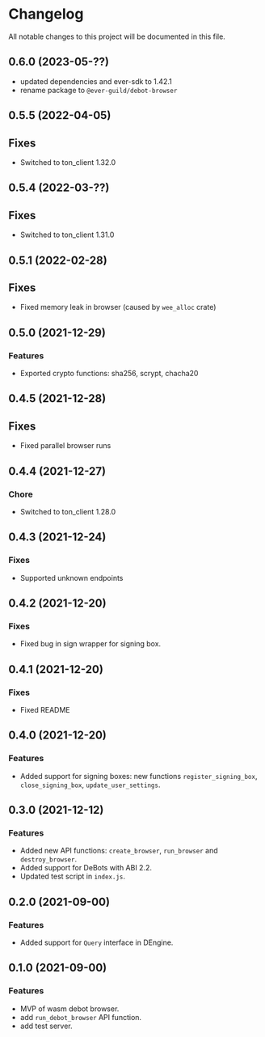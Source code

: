 # Changelog

All notable changes to this project will be documented in this file. 

## 0.6.0 (2023-05-??)

* updated dependencies and ever-sdk to 1.42.1
* rename package to `@ever-guild/debot-browser`

## 0.5.5 (2022-04-05)

## Fixes

* Switched to ton_client 1.32.0

## 0.5.4 (2022-03-??)

## Fixes

* Switched to ton_client 1.31.0

## 0.5.1 (2022-02-28)

## Fixes

* Fixed memory leak in browser (caused by `wee_alloc` crate)

## 0.5.0 (2021-12-29)

### Features

* Exported crypto functions: sha256, scrypt, chacha20

## 0.4.5 (2021-12-28)

## Fixes

* Fixed parallel browser runs

## 0.4.4 (2021-12-27)

### Chore

* Switched to ton_client 1.28.0

## 0.4.3 (2021-12-24)

### Fixes

* Supported unknown endpoints

## 0.4.2 (2021-12-20)

### Fixes

* Fixed bug in sign wrapper for signing box.

## 0.4.1 (2021-12-20)

### Fixes

* Fixed README

## 0.4.0 (2021-12-20)

### Features

* Added support for signing boxes: new functions `register_signing_box`, `close_signing_box`, `update_user_settings`.

## 0.3.0 (2021-12-12)

### Features

* Added new API functions: `create_browser`, `run_browser` and `destroy_browser`.
* Added support for DeBots with ABI 2.2.
* Updated test script in `index.js`.

## 0.2.0 (2021-09-00)

### Features

* Added support for `Query` interface in DEngine.

## 0.1.0 (2021-09-00)

### Features

  - MVP of wasm debot browser.
  - add `run_debot_browser` API function.
  - add test server.
